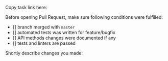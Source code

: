 Copy task link here: 

Before opening Pull Request, make sure following conditions were fulfilled:

- [] branch merged with `master`
- [] automated tests was written for feature/bugfix
- [] API methods changes were documented if any
- [] tests and linters are passed

Shortly describe changes you made:

